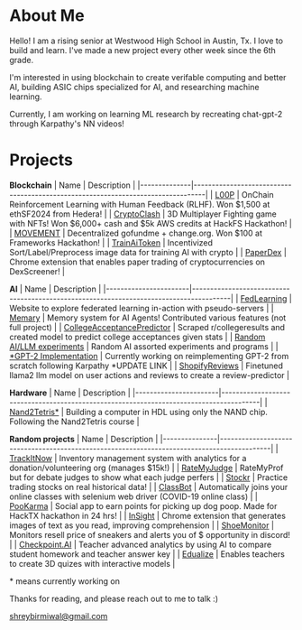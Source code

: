 # About Me
Hello! I am a rising senior at Westwood High School in Austin, Tx.
I love to build and learn. I've made a new project every other week since the 6th grade.

I'm interested in using blockchain to create verifable computing and better AI, building ASIC chips specialized for AI, and researching machine learning.

Currently, I am working on learning ML research by recreating chat-gpt-2 through Karpathy's NN videos!


# Projects


**Blockchain**
| Name         | Description                                                                     |
|--------------|---------------------------------------------------------------------------------|
| [L00P](https://github.com/shreybirmiwal/L00P-ethSF2024)  | OnChain Reinforcement Learning with Human Feedback (RLHF). Won $1,500 at ethSF2024 from Hedera!        |
| [CryptoClash](https://github.com/shreybirmiwal/CryptoClash-HackFS2024)  | 3D Multiplayer Fighting game with NFTs! Won $6,000+ cash and $5k AWS credits at HackFS Hackathon!        |
| [MOVEMENT](https://github.com/shreybirmiwal/movement)     | Decentralized gofundme + change.org. Won $100 at Frameworks Hackathon!          |
| [TrainAiToken](https://github.com/shreybirmiwal/trainAI) | Incentivized Sort/Label/Preprocess image data for training AI with crypto       |
| [PaperDex](https://github.com/shreybirmiwal/PaperDex)     | Chrome extension that enables paper trading of cryptocurrencies on DexScreener! |



**AI**
| Name                  | Description                                                                            |
|-----------------------|----------------------------------------------------------------------------------------|
| [FedLearning](https://github.com/shreybirmiwal/fedlearning)           | Website to explore federated learning in-action with pseudo-servers                      |
| [Memary](https://github.com/kingjulio8238/Memary/pull/26)                | Memory system for AI Agents! Contributed various features (not full project)           |
| [CollegeAcceptancePredictor](https://github.com/shreybirmiwal/college-predictor)     | Scraped r/collegeresults and created model to predict college acceptances given stats |
| [Random AI/LLM experiments](https://github.com/shreybirmiwal/ml-research) | Random AI assorted experiments and programs              |
| [*GPT-2 Implementation](https://github.com/shreybirmiwal/ml-research) | Currently working on reimplementing GPT-2 from scratch following Karpathy  *UPDATE LINK            |
| [ShopifyReviews](https://github.com/shreybirmiwal/finetuned-llama2-user_reviews)        | Finetuned llama2 llm model on user actions and reviews to create a review-predictor    |


**Hardware**
| Name                  | Description                                                                            |
|-----------------------|----------------------------------------------------------------------------------------|
| [Nand2Tetris*](https://github.com/shreybirmiwal/nand2tetris)           | Building a computer in HDL using only the NAND chip. Following the Nand2Tetris course                      |


**Random projects**
| Name          | Description                                                                                |
|---------------|--------------------------------------------------------------------------------------------|
| [TrackItNow](https://github.com/shreybirmiwal/trackitnow)    | Inventory management system with analytics for a donation/volunteering org (manages $15k!) |
| [RateMyJudge](https://github.com/shreybirmiwal/ratemyjudge)   | RateMyProf but for debate judges to show what each judge perfers                           |
| [Stockr](https://github.com/shreybirmiwal/stockr-game)        | Practice trading stocks on real historical data!                                           |
| [ClassBot](https://github.com/shreybirmiwal/ClassBot)      | Automatically joins your online classes with selenium web driver (COVID-19 online class)   |
| [PooKarma](https://github.com/shreybirmiwal/PooKarma-HackTheFutureHackathon2023)      | Social app to earn points for picking up dog poop. Made for HackTX hackathon in 24 hrs!    |
| [InSight](https://github.com/shreybirmiwal/inSight-Chrome-Extension)       | Chrome extension that generates images of text as you read, improving comprehension        |
| [ShoeMonitor](https://github.com/shreybirmiwal/ShoeMonitor)   | Monitors resell price of sneakers and alerts you of $ opportunity in discord!              |
| [Checkpoint.AI](https://github.com/shreybirmiwal/checkpoint.ai) | Teacher advanced analytics by using AI to compare student homework and teacher answer key   |
| [Edualize](https://github.com/shreybirmiwal/Edualize) | Enables teachers to create 3D quizes with interactive models   |



\* means currently working on



Thanks for reading, and please reach out to me to talk :)


shreybirmiwal@gmail.com
